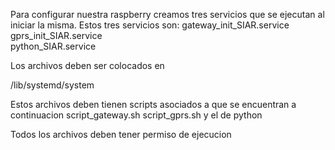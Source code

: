 Para configurar nuestra raspberry creamos tres servicios que se ejecutan al iniciar la misma.
Estos tres servicios son:
gateway_init_SIAR.service  
gprs_init_SIAR.service  
python_SIAR.service

Los archivos deben ser colocados en

/lib/systemd/system  

Estos archivos deben tienen scripts asociados a que se encuentran a continuacion
script_gateway.sh
script_gprs.sh
y el de python

Todos los archivos deben tener permiso de ejecucion



